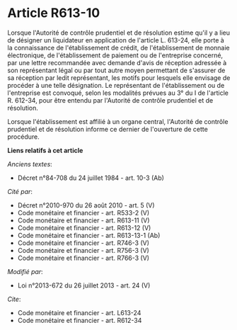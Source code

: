 # Article R613-10

Lorsque l'Autorité de contrôle prudentiel et de résolution estime qu'il y a lieu de désigner un liquidateur en application de
l'article L. 613-24, elle porte à la connaissance de l'établissement de crédit, de l'établissement de monnaie électronique,
de l'établissement de paiement ou de l'entreprise concerné, par une lettre recommandée avec demande d'avis de réception
adressée à son représentant légal ou par tout autre moyen permettant de s'assurer de sa réception par ledit représentant, les
motifs pour lesquels elle envisage de procéder à une telle désignation. Le représentant de l'établissement ou de l'entreprise
est convoqué, selon les modalités prévues au 3° du I de l'article R. 612-34, pour être entendu par l'Autorité de contrôle
prudentiel et de résolution. 

Lorsque l'établissement est affilié à un organe central, l'Autorité de contrôle prudentiel et de résolution informe ce
dernier de l'ouverture de cette procédure.

**Liens relatifs à cet article**

_Anciens textes_:

  - Décret n°84-708 du 24 juillet 1984 - art. 10-3 (Ab)

_Cité par_:

  - Décret n°2010-970 du 26 août 2010 - art. 5 (V)
  - Code monétaire et financier - art. R533-2 (V)
  - Code monétaire et financier - art. R613-11 (V)
  - Code monétaire et financier - art. R613-12 (V)
  - Code monétaire et financier - art. R613-13-1 (Ab)
  - Code monétaire et financier - art. R746-3 (V)
  - Code monétaire et financier - art. R756-3 (V)
  - Code monétaire et financier - art. R766-3 (V)

_Modifié par_:

  - Loi n°2013-672 du 26 juillet 2013 - art. 24 (V)

_Cite_:

  - Code monétaire et financier - art. L613-24
  - Code monétaire et financier - art. R612-34
